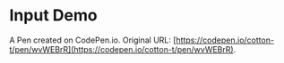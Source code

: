 # Input Demo

A Pen created on CodePen.io. Original URL: [https://codepen.io/cotton-t/pen/wvWEBrR](https://codepen.io/cotton-t/pen/wvWEBrR).


